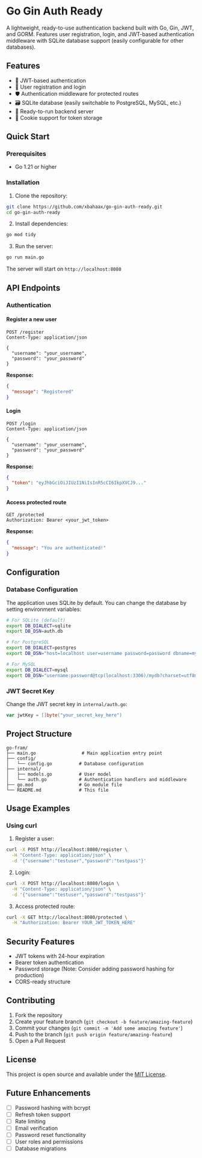 # Go Gin Auth Ready

A lightweight, ready-to-use authentication backend built with Go, Gin, JWT, and GORM. Features user registration, login, and JWT-based authentication middleware with SQLite database support (easily configurable for other databases).

## Features

- 🔐 JWT-based authentication
- 📝 User registration and login
- 🛡️ Authentication middleware for protected routes
- 🗃️ SQLite database (easily switchable to PostgreSQL, MySQL, etc.)
- 🚀 Ready-to-run backend server
- 🍪 Cookie support for token storage

## Quick Start

### Prerequisites
- Go 1.21 or higher

### Installation

1. Clone the repository:
```bash
git clone https://github.com/xbahaax/go-gin-auth-ready.git
cd go-gin-auth-ready
```

2. Install dependencies:
```bash
go mod tidy
```

3. Run the server:
```bash
go run main.go
```

The server will start on `http://localhost:8080`

## API Endpoints

### Authentication

#### Register a new user
```http
POST /register
Content-Type: application/json

{
  "username": "your_username",
  "password": "your_password"
}
```

**Response:**
```json
{
  "message": "Registered"
}
```

#### Login
```http
POST /login
Content-Type: application/json

{
  "username": "your_username",
  "password": "your_password"
}
```

**Response:**
```json
{
  "token": "eyJhbGciOiJIUzI1NiIsInR5cCI6IkpXVCJ9..."
}
```

#### Access protected route
```http
GET /protected
Authorization: Bearer <your_jwt_token>
```

**Response:**
```json
{
  "message": "You are authenticated!"
}
```

## Configuration

### Database Configuration

The application uses SQLite by default. You can change the database by setting environment variables:

```bash
# For SQLite (default)
export DB_DIALECT=sqlite
export DB_DSN=auth.db

# For PostgreSQL
export DB_DIALECT=postgres
export DB_DSN="host=localhost user=username password=password dbname=mydb port=5432 sslmode=disable"

# For MySQL
export DB_DIALECT=mysql
export DB_DSN="username:password@tcp(localhost:3306)/mydb?charset=utf8mb4&parseTime=True&loc=Local"
```

### JWT Secret Key

Change the JWT secret key in `internal/auth.go`:
```go
var jwtKey = []byte("your_secret_key_here")
```

## Project Structure

```
go-fram/
├── main.go                 # Main application entry point
├── config/
│   └── config.go          # Database configuration
├── internal/
│   ├── models.go          # User model
│   └── auth.go            # Authentication handlers and middleware
├── go.mod                 # Go module file
└── README.md              # This file
```

## Usage Examples

### Using curl

1. Register a user:
```bash
curl -X POST http://localhost:8080/register \
  -H "Content-Type: application/json" \
  -d '{"username":"testuser","password":"testpass"}'
```

2. Login:
```bash
curl -X POST http://localhost:8080/login \
  -H "Content-Type: application/json" \
  -d '{"username":"testuser","password":"testpass"}'
```

3. Access protected route:
```bash
curl -X GET http://localhost:8080/protected \
  -H "Authorization: Bearer YOUR_JWT_TOKEN_HERE"
```

## Security Features

- JWT tokens with 24-hour expiration
- Bearer token authentication
- Password storage (Note: Consider adding password hashing for production)
- CORS-ready structure

## Contributing

1. Fork the repository
2. Create your feature branch (`git checkout -b feature/amazing-feature`)
3. Commit your changes (`git commit -m 'Add some amazing feature'`)
4. Push to the branch (`git push origin feature/amazing-feature`)
5. Open a Pull Request

## License

This project is open source and available under the [MIT License](LICENSE).

## Future Enhancements

- [ ] Password hashing with bcrypt
- [ ] Refresh token support
- [ ] Rate limiting
- [ ] Email verification
- [ ] Password reset functionality
- [ ] User roles and permissions
- [ ] Database migrations
